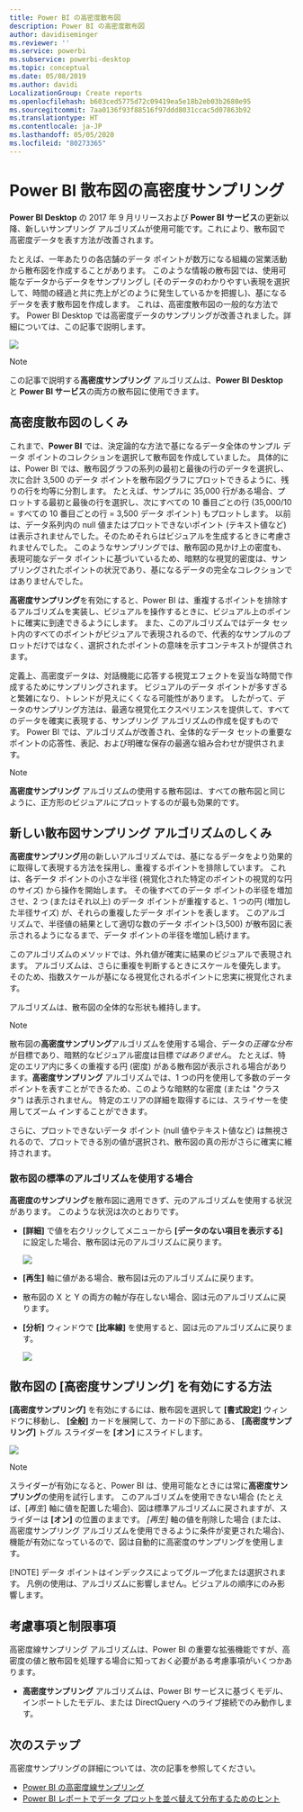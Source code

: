 ```yaml
---
title: Power BI の高密度散布図
description: Power BI の高密度散布図
author: davidiseminger
ms.reviewer: ''
ms.service: powerbi
ms.subservice: powerbi-desktop
ms.topic: conceptual
ms.date: 05/08/2019
ms.author: davidi
LocalizationGroup: Create reports
ms.openlocfilehash: b603ced5775d72c09419ea5e18b2eb03b2680e95
ms.sourcegitcommit: 7aa0136f93f88516f97ddd8031ccac5d07863b92
ms.translationtype: HT
ms.contentlocale: ja-JP
ms.lasthandoff: 05/05/2020
ms.locfileid: "80273365"
---
```

# <a name="high-density-sampling-in-power-bi-scatter-charts"></a>Power BI 散布図の高密度サンプリング
**Power BI Desktop** の 2017 年 9 月リリースおよび **Power BI サービス**の更新以降、新しいサンプリング アルゴリズムが使用可能です。これにより、散布図で高密度データを表す方法が改善されます。

たとえば、一年あたりの各店舗のデータ ポイントが数万になる組織の営業活動から散布図を作成することがあります。 このような情報の散布図では、使用可能なデータからデータをサンプリングし (そのデータのわかりやすい表現を選択して、時間の経過と共に売上がどのように発生しているかを把握し)、基になるデータを表す散布図を作成します。 これは、高密度散布図の一般的な方法です。 Power BI Desktop では高密度データのサンプリングが改善されました。詳細については、この記事で説明します。

![](media/desktop-high-density-scatter-charts/high-density-scatter-charts_01.png)

> [!NOTE]
> この記事で説明する**高密度サンプリング** アルゴリズムは、**Power BI Desktop** と **Power BI サービス**の両方の散布図に使用できます。
> 
> 

## <a name="how-high-density-scatter-charts-work"></a>高密度散布図のしくみ
これまで、**Power BI** では、決定論的な方法で基になるデータ全体のサンプル データ ポイントのコレクションを選択して散布図を作成していました。 具体的には、Power BI では、散布図グラフの系列の最初と最後の行のデータを選択し、次に合計 3,500 のデータ ポイントを散布図グラフにプロットできるように、残りの行を均等に分割します。 たとえば、サンプルに 35,000 行がある場合、プロットする最初と最後の行を選択し、次にすべての 10 番目ごとの行 (35,000/10 = すべての 10 番目ごとの行 = 3,500 データ ポイント) もプロットします。 以前は、データ系列内の null 値またはプロットできないポイント (テキスト値など) は表示されませんでした。そのためそれらはビジュアルを生成するときに考慮されませんでした。 このようなサンプリングでは、散布図の見かけ上の密度も、表現可能なデータ ポイントに基づいているため、暗黙的な視覚的密度は、サンプリングされたポイントの状況であり、基になるデータの完全なコレクションではありませんでした。

**高密度サンプリング**を有効にすると、Power BI は、重複するポイントを排除するアルゴリズムを実装し、ビジュアルを操作するときに、ビジュアル上のポイントに確実に到達できるようにします。 また、このアルゴリズムではデータ セット内のすべてのポイントがビジュアルで表現されるので、代表的なサンプルのプロットだけではなく、選択されたポイントの意味を示すコンテキストが提供されます。

定義上、高密度データは、対話機能に応答する視覚エフェクトを妥当な時間で作成するためにサンプリングされます。 ビジュアルのデータ ポイントが多すぎると繁雑になり、トレンドが見えにくくなる可能性があります。 したがって、データのサンプリング方法は、最適な視覚化エクスペリエンスを提供して、すべてのデータを確実に表現する、サンプリング アルゴリズムの作成を促すものです。 Power BI では、アルゴリズムが改善され、全体的なデータ セットの重要なポイントの応答性、表記、および明確な保存の最適な組み合わせが提供されます。

> [!NOTE]
> **高密度サンプリング** アルゴリズムの使用する散布図は、すべての散布図と同じように、正方形のビジュアルにプロットするのが最も効果的です。
> 
> 

## <a name="how-the-new-scatter-chart-sampling-algorithm-works"></a>新しい散布図サンプリング アルゴリズムのしくみ
**高密度サンプリング**用の新しいアルゴリズムでは、基になるデータをより効果的に取得して表現する方法を採用し、重複するポイントを排除しています。 これは、各データ ポイントの小さな半径 (視覚化された特定のポイントの視覚的な円のサイズ) から操作を開始します。 その後すべてのデータ ポイントの半径を増加させ、2 つ (またはそれ以上) のデータ ポイントが重複すると、1 つの円 (増加した半径サイズ) が、それらの重複したデータ ポイントを表します。 このアルゴリズムで、半径値の結果として適切な数のデータ ポイント(3,500) が散布図に表示されるようになるまで、データ ポイントの半径を増加し続けます。

このアルゴリズムのメソッドでは、外れ値が確実に結果のビジュアルで表現されます。 アルゴリズムは、さらに重複を判断するときにスケールを優先します。そのため、指数スケールが基になる視覚化されるポイントに忠実に視覚化されます。

アルゴリズムは、散布図の全体的な形状も維持します。

> [!NOTE]
> 散布図の**高密度サンプリング**アルゴリズムを使用する場合、データの*正確な分布*が目標であり、暗黙的なビジュアル密度は目標*ではありません*。 たとえば、特定のエリア内に多くの重複する円 (密度) がある散布図が表示される場合があります。**高密度サンプリング** アルゴリズムでは、1 つの円を使用して多数のデータ ポイントを表すことができるため、このような暗黙的な密度 (または "クラスタ") は表示されません。 特定のエリアの詳細を取得するには、スライサーを使用してズーム インすることができます。
> 
> 

さらに、プロットできないデータ ポイント (null 値やテキスト値など) は無視されるので、プロットできる別の値が選択され、散布図の真の形がさらに確実に維持されます。

### <a name="when-the-standard-algorithm-for-scatter-charts-is-used"></a>散布図の標準のアルゴリズムを使用する場合
**高密度のサンプリング**を散布図に適用できず、元のアルゴリズムを使用する状況があります。 このような状況は次のとおりです。

* **[詳細]** で値を右クリックしてメニューから **[データのない項目を表示する]** に設定した場合、散布図は元のアルゴリズムに戻ります。
  
  ![](media/desktop-high-density-scatter-charts/high-density-scatter-charts_02.png)
* **[再生]** 軸に値がある場合、散布図は元のアルゴリズムに戻ります。
* 散布図の X と Y の両方の軸が存在しない場合、図は元のアルゴリズムに戻ります。
* **[分析]** ウィンドウで **[比率線]** を使用すると、図は元のアルゴリズムに戻ります。
  
  ![](media/desktop-high-density-scatter-charts/high-density-scatter-charts_03.png)

## <a name="how-to-turn-on-high-density-sampling-for-a-scatter-chart"></a>散布図の [高密度サンプリング] を有効にする方法
**[高密度サンプリング]** を有効にするには、散布図を選択して **[書式設定]** ウィンドウに移動し、 **[全般]** カードを展開して、カードの下部にある、 **[高密度サンプリング]** トグル スライダーを **[オン]** にスライドします。

![](media/desktop-high-density-scatter-charts/high-density-scatter-charts_04.png)

> [!NOTE]
> スライダーが有効になると、Power BI は、使用可能なときには常に**高密度サンプリング**の使用を試行します。 このアルゴリズムを使用できない場合 (たとえば、[*再生*] 軸に値を配置した場合)、図は標準アルゴリズムに戻されますが、スライダーは **[オン]** の位置のままです。 *[再生]* 軸の値を削除した場合 (または、高密度サンプリング アルゴリズムを使用できるように条件が変更された場合)、機能が有効になっているので、図は自動的に高密度のサンプリングを使用します。
> 
> [!NOTE]
> データ ポイントはインデックスによってグループ化または選択されます。 凡例の使用は、アルゴリズムに影響しません。ビジュアルの順序にのみ影響します。
> 
> 

## <a name="considerations-and-limitations"></a>考慮事項と制限事項
高密度線サンプリング アルゴリズムは、Power BI の重要な拡張機能ですが、高密度の値と散布図を処理する場合に知っておく必要がある考慮事項がいくつかあります。

* **高密度サンプリング** アルゴリズムは、Power BI サービスに基づくモデル、インポートしたモデル、または DirectQuery へのライブ接続でのみ動作します。

## <a name="next-steps"></a>次のステップ

高密度サンプリングの詳細については、次の記事を参照してください。

* [Power BI の高密度線サンプリング](desktop-high-density-sampling.md)
* [Power BI レポートでデータ プロットを並べ替えて分布するためのヒント](guidance/report-tips-sort-distribute-data-plots.md)

